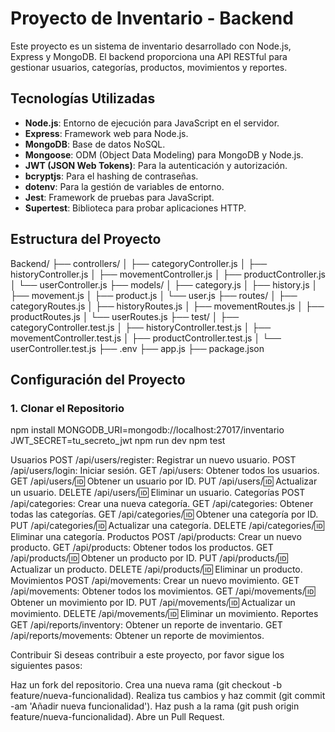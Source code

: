 # Proyecto de Inventario - Backend 

Este proyecto es un sistema de inventario desarrollado con Node.js, Express y MongoDB. El backend proporciona una API RESTful para gestionar usuarios, categorías, productos, movimientos y reportes.

## Tecnologías Utilizadas

- **Node.js**: Entorno de ejecución para JavaScript en el servidor.
- **Express**: Framework web para Node.js.
- **MongoDB**: Base de datos NoSQL.
- **Mongoose**: ODM (Object Data Modeling) para MongoDB y Node.js.
- **JWT (JSON Web Tokens)**: Para la autenticación y autorización.
- **bcryptjs**: Para el hashing de contraseñas.
- **dotenv**: Para la gestión de variables de entorno.
- **Jest**: Framework de pruebas para JavaScript.
- **Supertest**: Biblioteca para probar aplicaciones HTTP.

## Estructura del Proyecto
Backend/ 
├── controllers/ │ 
    ├── categoryController.js │ 
    ├── historyController.js │ 
    ├── movementController.js │ 
    ├── productController.js 
    │ └── userController.js 
├── models/ │ 
    ├── category.js │ 
    ├── history.js │ 
    ├── movement.js │ 
    ├── product.js │ 
    └── user.js 
├── routes/ │ 
    ├── categoryRoutes.js │ 
    ├── historyRoutes.js │ 
    ├── movementRoutes.js │ 
    ├── productRoutes.js │ 
    └── userRoutes.js 
├── test/ │ 
    ├── categoryController.test.js │ 
    ├── historyController.test.js │ 
    ├── movementController.test.js │ 
    ├── productController.test.js │ 
    └── userController.test.js 
├── .env 
├── app.js 
├── package.json


## Configuración del Proyecto

### 1. Clonar el Repositorio

npm install
MONGODB_URI=mongodb://localhost:27017/inventario
JWT_SECRET=tu_secreto_jwt
npm run dev
npm test

Usuarios
POST /api/users/register: Registrar un nuevo usuario.
POST /api/users/login: Iniciar sesión.
GET /api/users: Obtener todos los usuarios.
GET /api/users/:id: Obtener un usuario por ID.
PUT /api/users/:id: Actualizar un usuario.
DELETE /api/users/:id: Eliminar un usuario.
Categorías
POST /api/categories: Crear una nueva categoría.
GET /api/categories: Obtener todas las categorías.
GET /api/categories/:id: Obtener una categoría por ID.
PUT /api/categories/:id: Actualizar una categoría.
DELETE /api/categories/:id: Eliminar una categoría.
Productos
POST /api/products: Crear un nuevo producto.
GET /api/products: Obtener todos los productos.
GET /api/products/:id: Obtener un producto por ID.
PUT /api/products/:id: Actualizar un producto.
DELETE /api/products/:id: Eliminar un producto.
Movimientos
POST /api/movements: Crear un nuevo movimiento.
GET /api/movements: Obtener todos los movimientos.
GET /api/movements/:id: Obtener un movimiento por ID.
PUT /api/movements/:id: Actualizar un movimiento.
DELETE /api/movements/:id: Eliminar un movimiento.
Reportes
GET /api/reports/inventory: Obtener un reporte de inventario.
GET /api/reports/movements: Obtener un reporte de movimientos.

Contribuir
Si deseas contribuir a este proyecto, por favor sigue los siguientes pasos:

Haz un fork del repositorio.
Crea una nueva rama (git checkout -b feature/nueva-funcionalidad).
Realiza tus cambios y haz commit (git commit -am 'Añadir nueva funcionalidad').
Haz push a la rama (git push origin feature/nueva-funcionalidad).
Abre un Pull Request.